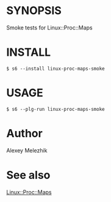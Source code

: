 # SYNOPSIS

Smoke tests for Linux::Proc::Maps

# INSTALL

    $ s6 --install linux-proc-maps-smoke

# USAGE

    $ s6 --plg-run linux-proc-maps-smoke

# Author

Alexey Melezhik

# See also 

[Linux::Proc::Maps](https://metacpan.org/pod/Linux::Proc::Maps)
